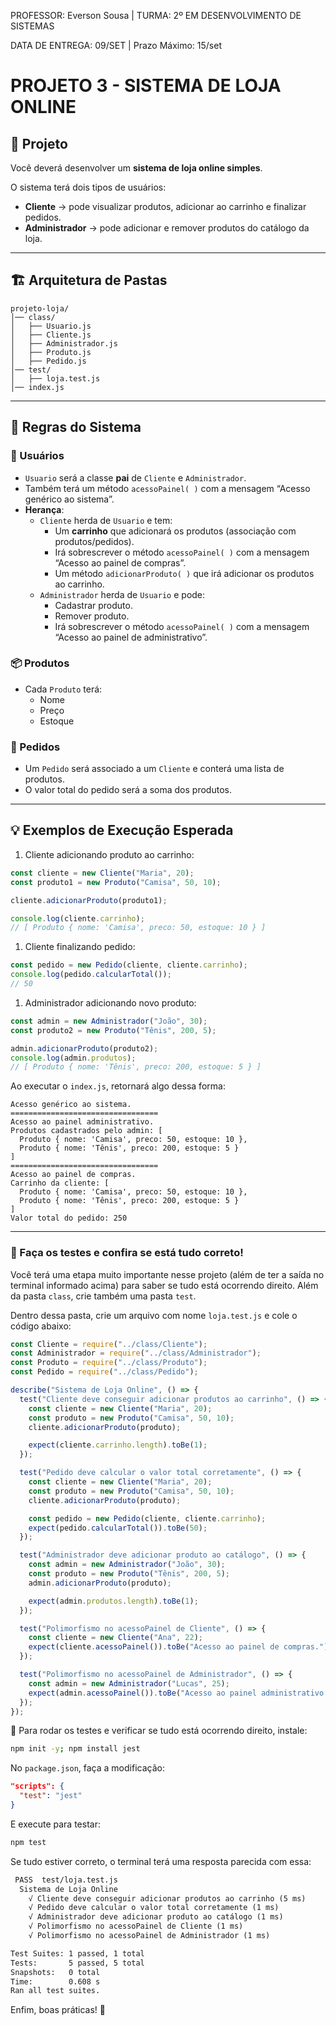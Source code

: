 PROFESSOR: Everson Sousa | TURMA: 2º EM DESENVOLVIMENTO DE SISTEMAS

DATA DE ENTREGA: 09/SET | Prazo Máximo: 15/set

# **PROJETO 3 - SISTEMA DE LOJA ONLINE**

## 📝 Projeto

Você deverá desenvolver um **sistema de loja online simples**.

O sistema terá dois tipos de usuários:

- **Cliente** → pode visualizar produtos, adicionar ao carrinho e finalizar pedidos.
- **Administrador** → pode adicionar e remover produtos do catálogo da loja.

---

## 🏗️ Arquitetura de Pastas

```
projeto-loja/
│── class/
│   ├── Usuario.js
│   ├── Cliente.js
│   ├── Administrador.js
│   ├── Produto.js
│   ├── Pedido.js
│── test/
│   ├── loja.test.js
│── index.js

```

---

## 🔹 Regras do Sistema

### 👤 Usuários

- `Usuario` será a classe **pai** de `Cliente` e `Administrador`.
- Também terá um método `acessoPainel( )` com a mensagem “Acesso genérico ao sistema”.
- **Herança**:
    - `Cliente` herda de `Usuario` e tem:
        - Um **carrinho** que adicionará os produtos (associação com produtos/pedidos).
        - Irá sobrescrever o método `acessoPainel( )` com a mensagem “Acesso ao painel de compras”.
        - Um método `adicionarProduto( )` que irá adicionar os produtos ao carrinho.
    - `Administrador` herda de `Usuario` e pode:
        - Cadastrar produto.
        - Remover produto.
        - Irá sobrescrever o método `acessoPainel( )` com a mensagem “Acesso ao painel de administrativo”.

### 📦 Produtos

- Cada `Produto` terá:
    - Nome
    - Preço
    - Estoque

### 🛒 Pedidos

- Um `Pedido` será associado a um `Cliente` e conterá uma lista de produtos.
- O valor total do pedido será a soma dos produtos.

---

## 💡 Exemplos de Execução Esperada

1. Cliente adicionando produto ao carrinho:

```jsx
const cliente = new Cliente("Maria", 20);
const produto1 = new Produto("Camisa", 50, 10);

cliente.adicionarProduto(produto1);

console.log(cliente.carrinho);
// [ Produto { nome: 'Camisa', preco: 50, estoque: 10 } ]

```

1. Cliente finalizando pedido:

```jsx
const pedido = new Pedido(cliente, cliente.carrinho);
console.log(pedido.calcularTotal());
// 50

```

1. Administrador adicionando novo produto:

```jsx
const admin = new Administrador("João", 30);
const produto2 = new Produto("Tênis", 200, 5);

admin.adicionarProduto(produto2);
console.log(admin.produtos);
// [ Produto { nome: 'Tênis', preco: 200, estoque: 5 } ]

```

Ao executar o `index.js`, retornará algo dessa forma:

```
Acesso genérico ao sistema.
=================================
Acesso ao painel administrativo.
Produtos cadastrados pelo admin: [
  Produto { nome: 'Camisa', preco: 50, estoque: 10 },
  Produto { nome: 'Tênis', preco: 200, estoque: 5 }
]
=================================
Acesso ao painel de compras.
Carrinho da cliente: [
  Produto { nome: 'Camisa', preco: 50, estoque: 10 },
  Produto { nome: 'Tênis', preco: 200, estoque: 5 }
]
Valor total do pedido: 250
```

---

### 🧪 Faça os testes e confira se está tudo correto!

Você terá uma etapa muito importante nesse projeto (além de ter a saída no terminal informado acima) para saber se tudo está ocorrendo direito. Além da pasta `class`, crie também uma pasta `test`.

Dentro dessa pasta, crie um arquivo com nome `loja.test.js` e cole o código abaixo:

```jsx
const Cliente = require("../class/Cliente");
const Administrador = require("../class/Administrador");
const Produto = require("../class/Produto");
const Pedido = require("../class/Pedido");

describe("Sistema de Loja Online", () => {
  test("Cliente deve conseguir adicionar produtos ao carrinho", () => {
    const cliente = new Cliente("Maria", 20);
    const produto = new Produto("Camisa", 50, 10);
    cliente.adicionarProduto(produto);

    expect(cliente.carrinho.length).toBe(1);
  });

  test("Pedido deve calcular o valor total corretamente", () => {
    const cliente = new Cliente("Maria", 20);
    const produto = new Produto("Camisa", 50, 10);
    cliente.adicionarProduto(produto);

    const pedido = new Pedido(cliente, cliente.carrinho);
    expect(pedido.calcularTotal()).toBe(50);
  });

  test("Administrador deve adicionar produto ao catálogo", () => {
    const admin = new Administrador("João", 30);
    const produto = new Produto("Tênis", 200, 5);
    admin.adicionarProduto(produto);

    expect(admin.produtos.length).toBe(1);
  });

  test("Polimorfismo no acessoPainel de Cliente", () => {
    const cliente = new Cliente("Ana", 22);
    expect(cliente.acessoPainel()).toBe("Acesso ao painel de compras.");
  });

  test("Polimorfismo no acessoPainel de Administrador", () => {
    const admin = new Administrador("Lucas", 25);
    expect(admin.acessoPainel()).toBe("Acesso ao painel administrativo.");
  });
});

```

📌 Para rodar os testes e verificar se tudo está ocorrendo direito, instale:

```bash
npm init -y; npm install jest
```

No `package.json`, faça a modificação:

```json
"scripts": {
  "test": "jest"
}
```

E execute para testar:

```bash
npm test
```

Se tudo estiver correto, o terminal terá uma resposta parecida com essa:

```markdown
 PASS  test/loja.test.js
  Sistema de Loja Online
    √ Cliente deve conseguir adicionar produtos ao carrinho (5 ms)
    √ Pedido deve calcular o valor total corretamente (1 ms)
    √ Administrador deve adicionar produto ao catálogo (1 ms)
    √ Polimorfismo no acessoPainel de Cliente (1 ms)
    √ Polimorfismo no acessoPainel de Administrador (1 ms)

Test Suites: 1 passed, 1 total
Tests:       5 passed, 5 total
Snapshots:   0 total
Time:        0.608 s
Ran all test suites.
```

Enfim, boas práticas! 🤙
